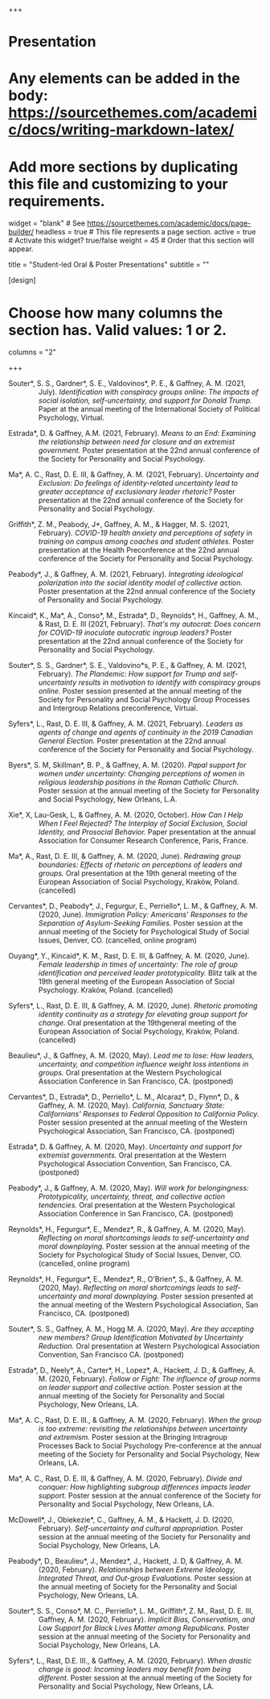 +++
# Presentation
# Any elements can be added in the body: https://sourcethemes.com/academic/docs/writing-markdown-latex/
# Add more sections by duplicating this file and customizing to your requirements.

widget = "blank"  # See https://sourcethemes.com/academic/docs/page-builder/
headless = true  # This file represents a page section.
active = true  # Activate this widget? true/false
weight = 45  # Order that this section will appear.

title = "Student-led Oral & Poster Presentations"
subtitle = ""

[design]
  # Choose how many columns the section has. Valid values: 1 or 2.
  columns = "2"

+++

<p style="margin-left: 60px; text-indent: -60px;">Souter*, S. S., Gardner*, S. E., Valdovinos*, P. E., & Gaffney, A. M. (2021, July). <i>Identification with conspiracy groups online: The impacts of social isolation, self-uncertainty, and support for Donald Trump.</i> Paper at the annual meeting of the International Society of Political Psychology, Virtual.</p>

<p style="margin-left: 60px; text-indent: -60px;">Estrada*, D. & Gaffney, A.M. (2021, February). <i>Means to an End: Examining the relationship between need for closure and an extremist government. </i>Poster presentation at the 22nd annual conference of the Society for Personality and Social Psychology.</p>

<p style="margin-left: 60px; text-indent: -60px;">Ma*, A. C., Rast, D. E. III, & Gaffney, A. M. (2021, February). <i>Uncertainty and Exclusion: Do feelings of identity-related uncertainty lead to greater acceptance of exclusionary leader rhetoric?</i> Poster presentation at the 22nd annual conference of the Society for Personality and Social Psychology.</p>

<p style="margin-left: 60px; text-indent: -60px;">Griffith*, Z. M., Peabody, J*, Gaffney, A. M., & Hagger, M. S. (2021, February).<i> COVID-19 health anxiety and perceptions of safety in training on campus among coaches and student athletes.</i> Poster presentation at the Health Preconference at the 22nd annual conference of the Society for Personality and Social Psychology.</p>

<p style="margin-left: 60px; text-indent: -60px;">Peabody*, J., & Gaffney, A. M. (2021, February).<i> Integrating ideological polarization into the social identity model of collective action.</i> Poster presentation at the 22nd annual conference of the Society of Personality and Social Psychology. </p>

<p style="margin-left: 60px; text-indent: -60px;">Kincaid*, K., Ma*, A., Conso*, M., Estrada*, D., Reynolds*, H., Gaffney, A. M., & Rast, D. E. III (2021, February).<i> That's my autocrat: Does concern for COVID-19 inoculate autocratic ingroup leaders?</i> Poster presentation at the 22nd annual conference of the Society for Personality and Social Psychology.</p>

<p style="margin-left: 60px; text-indent: -60px;">Souter*, S. S., Gardner*, S. E., Valdovino*s, P. E., & Gaffney, A. M. (2021, February).<i> The Plandemic: How support for Trump and self-uncertainty results in motivation to identify with conspiracy groups online.</i> Poster session presented at the annual meeting of the Society for Personality and Social Psychology Group Processes and Intergroup Relations preconference, Virtual. </p>

<p style="margin-left: 60px; text-indent: -60px;">Syfers*, L., Rast, D. E. III, & Gaffney, A. M. (2021, February). <i>Leaders as agents of change and agents of continuity in the 2019 Canadian General Election. </i>Poster presentation at the 22nd annual conference of the Society for Personality and Social Psychology.</p>

<p style="margin-left: 60px; text-indent: -60px;">Byers*, S. M, Skillman*, B. P., & Gaffney, A. M. (2020). <i>Papal support for women under uncertainty: Changing perceptions of women in religious leadership positions in the Roman Catholic Church.</i> Poster session at the annual meeting of the Society for Personality and Social Psychology, New Orleans, L.A.</p>

<p style="margin-left: 60px; text-indent: -60px;">Xie*, X, Lau-Gesk, L, & Gaffney, A. M. (2020, October).<i> How Can I Help When I Feel Rejected? The Interplay of Social Exclusion, Social Identity, and Prosocial Behavior. </i>Paper presentation at the annual Association for Consumer Research Conference, Paris, France. </p>

<p style="margin-left: 60px; text-indent: -60px;">Ma*, A., Rast, D. E. III, & Gaffney, A. M. (2020, June). <i>Redrawing group boundaries: Effects of rhetoric on perceptions of leaders and groups. </i>Oral presentation at the 19th general meeting of the European Association of Social Psychology, Kraków, Poland. (cancelled)</p>

<p style="margin-left: 60px; text-indent: -60px;">Cervantes*, D., Peabody*, J., Fegurgur, E., Perriello*, L. M., & Gaffney, A. M. (2020, June). <i>
Immigration Policy: Americans' Responses to the Separation of Asylum-Seeking Families. </i>Poster session at the annual meeting of the Society for Psychological Study of Social Issues, Denver, CO. (cancelled, online program)</p>

<p style="margin-left: 60px; text-indent: -60px;">Ouyang*, Y., Kincaid*, K. M., Rast, D. E. III, & Gaffney, A. M. (2020, June). <i>Female leadership in times of uncertainty: The role of group identification and perceived leader prototypicality. </i>Blitz talk at the 19th general meeting of the European Association of Social Psychology. Kraków, Poland. (cancelled)</p>

<p style="margin-left: 60px; text-indent: -60px;">Syfers*, L., Rast, D. E. III, & Gaffney, A. M. (2020, June). <i>Rhetoric promoting identity continuity as a strategy for elevating group support for change.</i> Oral presentation at the 19thgeneral meeting of the European Association of Social Psychology, Kraków, Poland. (cancelled)</p>

<p style="margin-left: 60px; text-indent: -60px;">Beaulieu*, J., & Gaffney, A. M. (2020, May). <i>Lead me to lose: How leaders, uncertainty, and competition influence weight loss intentions in groups.</i> Oral presentation at the Western Psychological Association Conference in San Francisco, CA. (postponed)</p>

<p style="margin-left: 60px; text-indent: -60px;">Cervantes*, D., Estrada*, D., Perriello*, L. M., Alcaraz*, D., Flynn*, D., & Gaffney, A. M. (2020, May). <i>California, Sanctuary State: Californians' Responses to Federal Opposition to California Policy. </i>Poster session presented at the annual meeting of the Western Psychological Association, San Francisco, CA. (postponed)</p>

<p style="margin-left: 60px; text-indent: -60px;">Estrada*, D. & Gaffney, A. M. (2020, May). <i>Uncertainty and support for extremist governments. </i>Oral presentation at the Western Psychological Association Convention, San Francisco, CA. (postponed)</p>

<p style="margin-left: 60px; text-indent: -60px;">Peabody*, J., & Gaffney, A. M. (2020, May). <i>Will work for belongingness: Prototypicality, uncertainty, threat, and collective action tendencies. </i>Oral presentation at the Western Psychological Association Conference in San Francisco, CA. (postponed)</p>

<p style="margin-left: 60px; text-indent: -60px;">Reynolds*, H., Fegurgur*, E., Mendez*, R., & Gaffney, A. M. (2020, May). <i>Reflecting on moral shortcomings leads to self-uncertainty and moral downplaying.</i> Poster session at the annual meeting of the Society for Psychological Study of Social Issues, Denver, CO. (cancelled, online program)</p>

<p style="margin-left: 60px; text-indent: -60px;">Reynolds*, H., Fegurgur*, E., Mendez*, R., O'Brien*, S., & Gaffney, A. M. (2020, May). <i>Reflecting on moral shortcomings leads to self-uncertainty and moral downplaying. </i>Poster session presented at the annual meeting of the Western Psychological Association, San Francisco, CA. (postponed)</p>

<p style="margin-left: 60px; text-indent: -60px;">Souter*, S. S., Gaffney, A. M., Hogg M. A. (2020, May).  <i>Are they accepting new members? Group Identification Motivated by Uncertainty Reduction.</i> Oral presentation at Western Psychological Association Convention, San Francisco CA. (postponed)</p>


<p style="margin-left: 60px; text-indent: -60px;">Estrada*, D., Neely*, A., Carter*, H., Lopez*, A., Hackett, J. D., & Gaffney, A. M. (2020, February).<i> Follow or Fight: The influence of group norms on leader support and collective action.</i> Poster session at the annual meeting of the Society for Personality and Social Psychology, New Orleans, LA.</p>

<p style="margin-left: 60px; text-indent: -60px;">Ma*, A. C., Rast, D. E. III., & Gaffney, A. M. (2020, February). <i>When the group is too extreme: revisiting the relationships between uncertainty and extremism.</i> Poster session at the Bringing Intragroup Processes Back to Social Psychology Pre-conference at the annual meeting of the Society for Personality and Social Psychology, New Orleans, LA.</p>

<p style="margin-left: 60px; text-indent: -60px;">Ma*, A. C., Rast, D. E. III, & Gaffney, A. M. (2020, February). <i>Divide and conquer: How highlighting subgroup differences impacts leader support.</i> Poster session at the annual conference of the Society for Personality and Social Psychology, New Orleans, LA.</p>

<p style="margin-left: 60px; text-indent: -60px;">McDowell*, J., Obiekezie*, C., Gaffney, A. M., & Hackett, J. D. (2020, February). <i>Self-uncertainty and cultural appropriation.</i> Poster session at the annual meeting of the Society for Personality and Social Psychology, New Orleans, LA. </p>

<p style="margin-left: 60px; text-indent: -60px;">Peabody*, D., Beaulieu*, J., Mendez*, J., Hackett, J. D, & Gaffney, A. M. (2020, February). <i>Relationships between Extreme Ideology, Integrated Threat, and Out-group Evaluations.</i> Poster session at the annual meeting of Society for the Personality and Social Psychology, New Orleans, LA.</p> 

<p style="margin-left: 60px; text-indent: -60px;">Souter*, S. S., Conso*, M. C., Perriello*, L. M., Griffith*, Z. M., Rast, D. E. III, Gaffney, A. M. (2020, February).<i>  Implicit Bias, Conservatism, and Low Support for Black Lives Matter among Republicans.</i> Poster session at the annual meeting of the Society for Personality and Social Psychology, New Orleans, LA.</p>

<p style="margin-left: 60px; text-indent: -60px;">Syfers*, L., Rast, D.E. III., & Gaffney, A. M. (2020, February).<i> When drastic change is good: Incoming leaders may benefit from being different. </i>Poster session at the annual meeting of the Society for Personality and Social Psychology, New Orleans, LA.</p>





